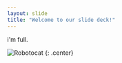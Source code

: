 ```yaml
---
layout: slide
title: "Welcome to our slide deck!"
---
```


i'm full.

![Robotocat](https://octodex.github.com/images/Robotocat.png)
{: .center}
